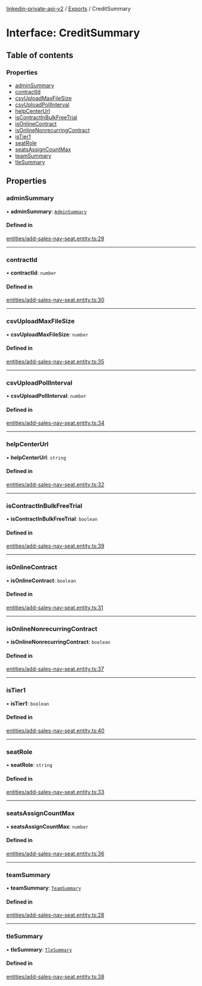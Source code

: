 [linkedin-private-api-v2](../README.md) / [Exports](../modules.md) / CreditSummary

# Interface: CreditSummary

## Table of contents

### Properties

- [adminSummary](CreditSummary.md#adminsummary)
- [contractId](CreditSummary.md#contractid)
- [csvUploadMaxFileSize](CreditSummary.md#csvuploadmaxfilesize)
- [csvUploadPollInterval](CreditSummary.md#csvuploadpollinterval)
- [helpCenterUrl](CreditSummary.md#helpcenterurl)
- [isContractInBulkFreeTrial](CreditSummary.md#iscontractinbulkfreetrial)
- [isOnlineContract](CreditSummary.md#isonlinecontract)
- [isOnlineNonrecurringContract](CreditSummary.md#isonlinenonrecurringcontract)
- [isTier1](CreditSummary.md#istier1)
- [seatRole](CreditSummary.md#seatrole)
- [seatsAssignCountMax](CreditSummary.md#seatsassigncountmax)
- [teamSummary](CreditSummary.md#teamsummary)
- [tleSummary](CreditSummary.md#tlesummary)

## Properties

### adminSummary

• **adminSummary**: [`AdminSummary`](AdminSummary.md)

#### Defined in

[entities/add-sales-nav-seat.entity.ts:29](https://github.com/akash-gupt/linkedin-private-api/blob/db337d2/src/entities/add-sales-nav-seat.entity.ts#L29)

___

### contractId

• **contractId**: `number`

#### Defined in

[entities/add-sales-nav-seat.entity.ts:30](https://github.com/akash-gupt/linkedin-private-api/blob/db337d2/src/entities/add-sales-nav-seat.entity.ts#L30)

___

### csvUploadMaxFileSize

• **csvUploadMaxFileSize**: `number`

#### Defined in

[entities/add-sales-nav-seat.entity.ts:35](https://github.com/akash-gupt/linkedin-private-api/blob/db337d2/src/entities/add-sales-nav-seat.entity.ts#L35)

___

### csvUploadPollInterval

• **csvUploadPollInterval**: `number`

#### Defined in

[entities/add-sales-nav-seat.entity.ts:34](https://github.com/akash-gupt/linkedin-private-api/blob/db337d2/src/entities/add-sales-nav-seat.entity.ts#L34)

___

### helpCenterUrl

• **helpCenterUrl**: `string`

#### Defined in

[entities/add-sales-nav-seat.entity.ts:32](https://github.com/akash-gupt/linkedin-private-api/blob/db337d2/src/entities/add-sales-nav-seat.entity.ts#L32)

___

### isContractInBulkFreeTrial

• **isContractInBulkFreeTrial**: `boolean`

#### Defined in

[entities/add-sales-nav-seat.entity.ts:39](https://github.com/akash-gupt/linkedin-private-api/blob/db337d2/src/entities/add-sales-nav-seat.entity.ts#L39)

___

### isOnlineContract

• **isOnlineContract**: `boolean`

#### Defined in

[entities/add-sales-nav-seat.entity.ts:31](https://github.com/akash-gupt/linkedin-private-api/blob/db337d2/src/entities/add-sales-nav-seat.entity.ts#L31)

___

### isOnlineNonrecurringContract

• **isOnlineNonrecurringContract**: `boolean`

#### Defined in

[entities/add-sales-nav-seat.entity.ts:37](https://github.com/akash-gupt/linkedin-private-api/blob/db337d2/src/entities/add-sales-nav-seat.entity.ts#L37)

___

### isTier1

• **isTier1**: `boolean`

#### Defined in

[entities/add-sales-nav-seat.entity.ts:40](https://github.com/akash-gupt/linkedin-private-api/blob/db337d2/src/entities/add-sales-nav-seat.entity.ts#L40)

___

### seatRole

• **seatRole**: `string`

#### Defined in

[entities/add-sales-nav-seat.entity.ts:33](https://github.com/akash-gupt/linkedin-private-api/blob/db337d2/src/entities/add-sales-nav-seat.entity.ts#L33)

___

### seatsAssignCountMax

• **seatsAssignCountMax**: `number`

#### Defined in

[entities/add-sales-nav-seat.entity.ts:36](https://github.com/akash-gupt/linkedin-private-api/blob/db337d2/src/entities/add-sales-nav-seat.entity.ts#L36)

___

### teamSummary

• **teamSummary**: [`TeamSummary`](TeamSummary.md)

#### Defined in

[entities/add-sales-nav-seat.entity.ts:28](https://github.com/akash-gupt/linkedin-private-api/blob/db337d2/src/entities/add-sales-nav-seat.entity.ts#L28)

___

### tleSummary

• **tleSummary**: [`TleSummary`](TleSummary.md)

#### Defined in

[entities/add-sales-nav-seat.entity.ts:38](https://github.com/akash-gupt/linkedin-private-api/blob/db337d2/src/entities/add-sales-nav-seat.entity.ts#L38)
